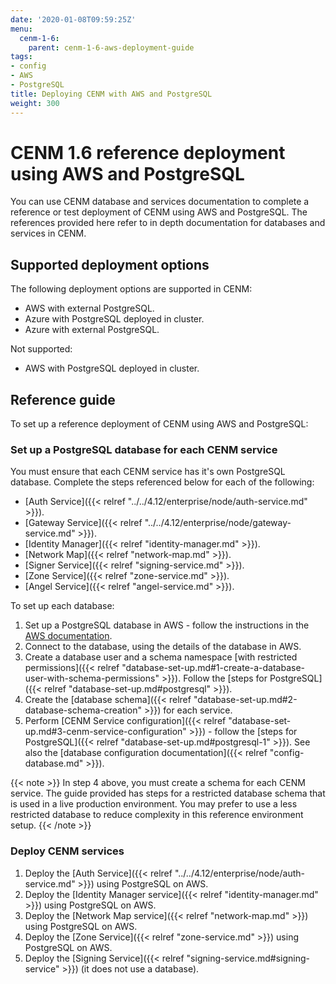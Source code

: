 ```yaml
---
date: '2020-01-08T09:59:25Z'
menu:
  cenm-1-6:
    parent: cenm-1-6-aws-deployment-guide
tags:
- config
- AWS
- PostgreSQL
title: Deploying CENM with AWS and PostgreSQL
weight: 300
---
```


# CENM 1.6 reference deployment using AWS and PostgreSQL

You can use CENM database and services documentation to complete a reference or test deployment of CENM using AWS and PostgreSQL. The references provided here refer to in depth documentation for databases and services in CENM.

## Supported deployment options

The following deployment options are supported in CENM:

* AWS with external PostgreSQL.
* Azure with PostgreSQL deployed in cluster.
* Azure with external PostgreSQL.

Not supported:

* AWS with PostgreSQL deployed in cluster.

## Reference guide

To set up a reference deployment of CENM using AWS and PostgreSQL:

### Set up a PostgreSQL database for each CENM service

You must ensure that each CENM service has it's own PostgreSQL database. Complete the steps referenced below for each of the following:

* [Auth Service]({{< relref "../../4.12/enterprise/node/auth-service.md" >}}).
* [Gateway Service]({{< relref "../../4.12/enterprise/node/gateway-service.md" >}}).
* [Identity Manager]({{< relref "identity-manager.md" >}}).
* [Network Map]({{< relref "network-map.md" >}}).
* [Signer Service]({{< relref "signing-service.md" >}}).
* [Zone Service]({{< relref "zone-service.md" >}}).
* [Angel Service]({{< relref "angel-service.md" >}}).

To set up each database:

1. Set up a PostgreSQL database in AWS - follow the instructions in the [AWS documentation](https://aws.amazon.com/rds/postgresql).
2. Connect to the database, using the details of the database in AWS.
3. Create a database user and a schema namespace [with restricted permissions]({{< relref "database-set-up.md#1-create-a-database-user-with-schema-permissions" >}}). Follow the [steps for PostgreSQL]({{< relref "database-set-up.md#postgresql" >}}).
4. Create the [database schema]({{< relref "database-set-up.md#2-database-schema-creation" >}}) for each service.
5. Perform [CENM Service configuration]({{< relref "database-set-up.md#3-cenm-service-configuration" >}}) - follow the [steps for PostgreSQL]({{< relref "database-set-up.md#postgresql-1" >}}). See also the [database configuration documentation]({{< relref "config-database.md" >}}).

{{< note >}}
In step 4 above, you must create a schema for each CENM service. The guide provided has steps for a restricted database schema that is used in a live production environment. You may prefer to use a less restricted database to reduce complexity in this reference environment setup.
{{< /note >}}

### Deploy CENM services

1. Deploy the [Auth Service]({{< relref "../../4.12/enterprise/node/auth-service.md" >}}) using PostgreSQL on AWS.
2. Deploy the [Identity Manager service]({{< relref "identity-manager.md" >}}) using PostgreSQL on AWS.
3. Deploy the [Network Map service]({{< relref "network-map.md" >}}) using PostgreSQL on AWS.
4. Deploy the [Zone Service]({{< relref "zone-service.md" >}}) using PostgreSQL on AWS.
5. Deploy the [Signing Service]({{< relref "signing-service.md#signing-service" >}}) (it does not use a database).
